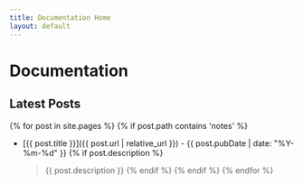 ```yaml
---
title: Documentation Home
layout: default
---
```


# Documentation

## Latest Posts

{% for post in site.pages %}
  {% if post.path contains 'notes' %}
* [{{ post.title }}]({{ post.url | relative_url }}) - {{ post.pubDate | date: "%Y-%m-%d" }}
    {% if post.description %}
    > {{ post.description }}
    {% endif %}
  {% endif %}
{% endfor %}
